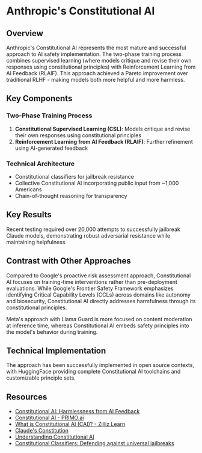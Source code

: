 # Anthropic's Constitutional AI

## Overview

Anthropic's Constitutional AI represents the most mature and successful approach to AI safety implementation. The two-phase training process combines supervised learning (where models critique and revise their own responses using constitutional principles) with Reinforcement Learning from AI Feedback (RLAIF). This approach achieved a Pareto improvement over traditional RLHF - making models both more helpful and more harmless.

## Key Components

### Two-Phase Training Process
1. **Constitutional Supervised Learning (CSL)**: Models critique and revise their own responses using constitutional principles
2. **Reinforcement Learning from AI Feedback (RLAIF)**: Further refinement using AI-generated feedback

### Technical Architecture
- Constitutional classifiers for jailbreak resistance
- Collective Constitutional AI incorporating public input from ~1,000 Americans
- Chain-of-thought reasoning for transparency

## Key Results

Recent testing required over 20,000 attempts to successfully jailbreak Claude models, demonstrating robust adversarial resistance while maintaining helpfulness.

## Contrast with Other Approaches

Compared to Google's proactive risk assessment approach, Constitutional AI focuses on training-time interventions rather than pre-deployment evaluations. While Google's Frontier Safety Framework emphasizes identifying Critical Capability Levels (CCLs) across domains like autonomy and biosecurity, Constitutional AI directly addresses harmfulness through its constitutional principles.

Meta's approach with Llama Guard is more focused on content moderation at inference time, whereas Constitutional AI embeds safety principles into the model's behavior during training.

## Technical Implementation

The approach has been successfully implemented in open source contexts, with HuggingFace providing complete Constitutional AI toolchains and customizable principle sets.

## Resources
- [Constitutional AI: Harmlessness from AI Feedback](https://www.anthropic.com/research/constitutional-ai-harmlessness-from-ai-feedback)
- [Constitutional AI - PRIMO.ai](https://primo.ai/index.php?title=Constitutional_AI)
- [What is Constitutional AI (CAI)? - Zilliz Learn](https://zilliz.com/learn/constitutional-ai-harmlessness-from-ai-feedback)
- [Claude's Constitution](https://www.anthropic.com/news/claudes-constitution)
- [Understanding Constitutional AI](https://medium.com/@jonnyndavis/understanding-constitutional-ai-dd9d783ef712)
- [Constitutional Classifiers: Defending against universal jailbreaks](https://www.anthropic.com/news/constitutional-classifiers)
